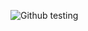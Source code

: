 ![Github testing](https://github.com/JoachimEkstrom/Agil-Lab1/workflows/Github%20testing/badge.svg)

